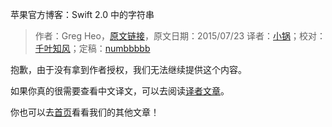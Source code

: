 苹果官方博客：Swift 2.0 中的字符串

> 作者：Greg Heo，[原文链接](https://developer.apple.com/swift/blog/?id=30)，原文日期：2015/07/23
> 译者：[小锅](http://www.swiftyper.com/)；校对：[千叶知风](http://weibo.com/xiaoxxiao)；定稿：[numbbbbb](https://github.com/numbbbbb)

抱歉，由于没有拿到作者授权，我们无法继续提供这个内容。

如果你真的很需要查看中文译文，可以去阅读[译者文章](http://www.jianshu.com/p/23078dc56639)。

你也可以去[首页](http://swift.gg)看看我们的其他文章！

